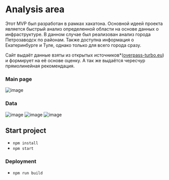 # Analysis area
Этот MVP был разработан в рамках хакатона. Основной идеей проекта является быстрый анализ определенной области на основе данных о инфраструктуре. В данном случае был реализован анализ города Петрозаводск по районам. Также доступна информация о Екатеринбурге и Туле, однако только для всего города сразу.

Сайт выдаёт данные взяты из открытых источников*([overpass-turbo.eu](https://overpass-turbo.eu)) и формирует на её основе оценку. А так же выдаётся чересчур прямолинейная рекомендация.

### Main page
![image](https://github.com/kereeshkacxz/hackaton13.10-15.10/assets/83033489/d14ed923-3f83-41d0-a32d-b6efe2fe15b4)

### Data
![image](https://github.com/kereeshkacxz/hackaton13.10-15.10/assets/83033489/d41e7be8-3ac9-4101-a445-81f52b5ae5ab)
![image](https://github.com/kereeshkacxz/hackaton13.10-15.10/assets/83033489/53521a73-8830-4e7e-bd28-74d0009b5ca6)
![image](https://github.com/kereeshkacxz/hackaton13.10-15.10/assets/83033489/dfe9aaab-1d8a-4b5b-aa4e-8ed439e808e5)


## Start project
* ``npm install``
* ``npm start``

### Deployment
* ``npm run build`` 

